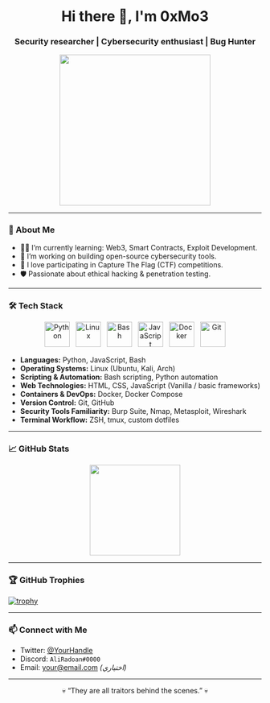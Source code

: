 <h1 align="center">Hi there 👋, I'm 0xMo3</h1>
<h3 align="center">Security researcher | Cybersecurity enthusiast | Bug Hunter</h3>

<p align="center">
  <img src="https://media.giphy.com/media/qgQUggAC3Pfv687qPC/giphy.gif" width="300" />
</p>

---

### 🧠 About Me
- 🧑‍💻 I’m currently learning: Web3, Smart Contracts, Exploit Development.
- 🔭 I’m working on building open-source cybersecurity tools.
- 🧩 I love participating in Capture The Flag (CTF) competitions.
- 🛡️ Passionate about ethical hacking & penetration testing.

---

### 🛠️ Tech Stack

<p align="center">
  <img src="https://cdn.jsdelivr.net/gh/devicons/devicon/icons/python/python-original.svg" alt="Python" width="50" height="50"/>
  &nbsp;
  <img src="https://cdn.jsdelivr.net/gh/devicons/devicon/icons/linux/linux-original.svg" alt="Linux" width="50" height="50"/>
  &nbsp;
  <img src="https://cdn.jsdelivr.net/gh/devicons/devicon/icons/bash/bash-original.svg" alt="Bash" width="50" height="50"/>
  &nbsp;
  <img src="https://cdn.jsdelivr.net/gh/devicons/devicon/icons/javascript/javascript-original.svg" alt="JavaScript" width="50" height="50"/>
  &nbsp;
  <img src="https://cdn.jsdelivr.net/gh/devicons/devicon/icons/docker/docker-original.svg" alt="Docker" width="50" height="50"/>
  &nbsp;
  <img src="https://cdn.jsdelivr.net/gh/devicons/devicon/icons/git/git-original.svg" alt="Git" width="50" height="50"/>
</p>


- **Languages:** Python, JavaScript, Bash  
- **Operating Systems:** Linux (Ubuntu, Kali, Arch)  
- **Scripting & Automation:** Bash scripting, Python automation  
- **Web Technologies:** HTML, CSS, JavaScript (Vanilla / basic frameworks)  
- **Containers & DevOps:** Docker, Docker Compose  
- **Version Control:** Git, GitHub  
- **Security Tools Familiarity:** Burp Suite, Nmap, Metasploit, Wireshark  
- **Terminal Workflow:** ZSH, tmux, custom dotfiles  




---

### 📈 GitHub Stats

<p align="center">
  <img src="https://github-readme-stats.vercel.app/api?username=AliRadoan&show_icons=true&theme=radical&count_private=true&include_all_commits=true" height="180"/>
  
</p>


---

### 🏆 GitHub Trophies

[![trophy](https://github-profile-trophy.vercel.app/?username=AliRadoan&theme=radical)](https://github.com/ryo-ma/github-profile-trophy)


---

### 📫 Connect with Me

- Twitter: [@YourHandle](https://twitter.com/YourHandle)
- Discord: `AliRadoan#0000`
- Email: your@email.com *(اختياري)*

---

<p align="center">💀 “They are all traitors behind the scenes.” 💀</p>
